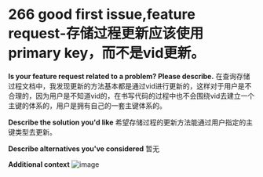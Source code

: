 # 266 good first issue,feature request-存储过程更新应该使用primary key，而不是vid更新。
**Is your feature request related to a problem? Please describe.**
在查询存储过程文档中，我发现更新的方法基本都是通过vid进行更新的，这样对于用户是不合理的，因为用户是不知道vid的，在书写代码的过程中也不会围绕vid去建立一个主键的体系的，用户是拥有自己的一套主键体系的。

**Describe the solution you'd like**
希望存储过程的更新方法能通过用户指定的主键类型去更新。

**Describe alternatives you've considered**
暂无

**Additional context**
![image](https://github.com/TuGraph-family/tugraph-db/assets/52989512/7a2651e7-be1e-4b32-abc4-ed5ee9d162bf)
